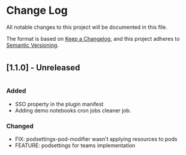 # **Change Log**
All notable changes to this project will be documented in this file.

The format is based on [Keep a Changelog](https://keepachangelog.com/en/1.0.0/), and this project adheres to [Semantic Versioning](https://semver.org/spec/v2.0.0.html).
#
## **[1.1.0] - Unreleased**
#
### **Added**

- SSO property in the plugin manifest
- Adding demo notebooks cron jobs cleaner job.

### **Changed**

- FIX: podsettings-pod-modifier wasn't applying resources to pods
- FEATURE: podsettings for teams implementation
